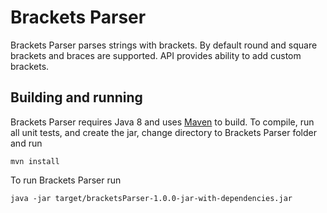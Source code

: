 # Brackets Parser

Brackets Parser parses strings with brackets. By default round and square brackets and braces are supported. API provides ability to add custom brackets.

## Building and running
Brackets Parser requires Java 8 and uses [Maven](https://maven.apache.org/) to build. 
To compile, run all unit tests, and create the jar, change directory to Brackets Parser folder and run

    mvn install

To run Brackets Parser run

	java -jar target/bracketsParser-1.0.0-jar-with-dependencies.jar	